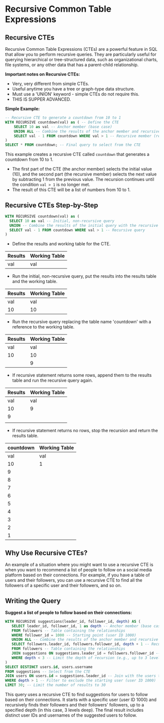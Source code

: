 # Recursive Common Table Expressions

## Recursive CTEs

Recursive Common Table Expressions (CTEs) are a powerful feature in SQL that allow you to perform recursive queries. They are particularly useful for querying hierarchical or tree-structured data, such as organizational charts, file systems, or any other data that has a parent-child relationship.

**Important notes on Recursive CTEs:**

- Very, very different from simple CTEs.
- Useful anytime you have a tree or graph-type data structure.
- Must use a 'UNION' keyword - simple CTEs do not require this.
- THIS IS SUPPER ADVANCED.

**Simple Example:**

```sql
-- Recursive CTE to generate a countdown from 10 to 1
WITH RECURSIVE countdown(val) as ( -- Define the CTE
    SELECT 10 as val -- Anchor member (base case)
    UNION ALL -- Combine the results of the anchor member and recursive member
    SELECT val - 1 FROM countdown WHERE val > 1 -- Recursive member (recursive case)
)
SELECT * FROM countdown; -- Final query to select from the CTE
```

This example creates a recursive CTE called `countdown` that generates a countdown from 10 to 1.

- The first part of the CTE (the anchor member) selects the initial value (10), and the second part (the recursive member) selects the next value by subtracting 1 from the previous value. The recursion continues until the condition `val > 1` is no longer met.
- The result of this CTE will be a list of numbers from 10 to 1.

## Recursive CTEs Step-by-Step

```sql
WITH RECURSIVE countdown(val) as (
  SELECT 10 as val -- Initial, non-recursive query
  UNION -- Combine the results of the initial query with the recursive query
  SELECT val - 1 FROM countdown WHERE val > 1 -- Recursive query
)
```

- Define the results and working table for the CTE.

| Results | Working Table |
| ------- | ------------- |
| val     | val           |

- Run the initial, non-recursive query, put the results into the results table and the working table.

| Results | Working Table |
| ------- | ------------- |
| val     | val           |
| 10      | 10            |

- Run the recursive query replacing the table name 'countdown' with a reference to the working table.

| Results | Working Table |
| ------- | ------------- |
| val     | val           |
| 10      | 10            |
|         | 9             |

- If recursive statement returns some rows, append them to the results table and run the recursive query again.

| Results | Working Table |
| ------- | ------------- |
| val     | val           |
| 10      | 9             |
| 9       |               |
|         |               |

- If recursive statement returns no rows, stop the recursion and return the results table.

| countdown | Working Table |
| --------- | ------------- |
| val       | val           |
| 10        | 1             |
| 9         |               |
| 8         |               |
| 7         |               |
| 6         |               |
| 5         |               |
| 4         |               |
| 3         |               |
| 2         |               |
| 1         |               |

## Why Use Recursive CTEs?

An example of a situation where you might want to use a recursive CTE is when you want to recommend a list of people to follow on a social media platform based on their connections. For example, if you have a table of users and their followers, you can use a recursive CTE to find all the followers of a specific user and their followers, and so on.

## Writing the Query

**Suggest a list of people to follow based on their connections:**

```sql
WITH RECURSIVE suggestions(leader_id, follower_id, depth) AS (
   SELECT leader_id, follower_id, 1 as depth -- Anchor member (base case)
   FROM followers -- Table containing the relationships
   WHERE follower_id = 1000 -- Starting point (user ID 1000)
   UNION ALL -- Combine the results of the anchor member and recursive member
   SELECT followers.leader_id, followers.follower_id, depth + 1 -- Recursive member (recursive case)
   FROM followers -- Table containing the relationships
   JOIN suggestions ON suggestions.leader_id = followers.follower_id -- Join to find the next level of followers
   WHERE depth < 3 -- Limit the depth of recursion (e.g., up to 3 levels deep)
)
SELECT DISTINCT users.id, users.username
FROM suggestions -- Select from the CTE
JOIN users ON users.id = suggestions.leader_id -- Join with the users table to get user details
WHERE depth > 1 -- Filter to exclude the starting user (user ID 1000)
LIMIT 30; -- Limit the number of results to 30
```

This query uses a recursive CTE to find suggestions for users to follow based on their connections. It starts with a specific user (user ID 1000) and recursively finds their followers and their followers' followers, up to a specified depth (in this case, 3 levels deep). The final result includes distinct user IDs and usernames of the suggested users to follow.

